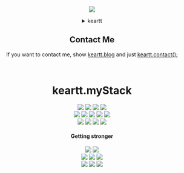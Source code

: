 
<div style="display: flex; align-items: center; justify-content: center;">
  <img src="https://img1.daumcdn.net/thumb/R1280x0/?scode=mtistory2&fname=https%3A%2F%2Fblog.kakaocdn.net%2Fdn%2FkBcVa%2FbtsBq3lN1ga%2FKGKVnsRtWeobvN3lDA1IbK%2Fimg.png" style="max-width: 50%;">

</div>



<p align="center">
<div align="center">
  <details>
    <summary align="center">keartt</summary>
    
  <div markdown="1" align="left">

```javascript
var keartt = {
    name: "SungHyunKang",
    email: "shalpha_2@naver.com",
    blog: "https://keartt.tistory.com/",
    myStack: "Scroll down and Show my Stack badge",
    init: async function () {
        await this.beStrong();
    },
    contact: function () {
        // "Scroll down and click on 'keartt.contact();' below."
    },
    beStrong: function () {
        const doSomethingOncePerDay = async function () {
            // study this.myStack;
        };
        const scheduleDailyExecution = async function () {
            const now = new Date();
            const millisecondsUntilNextDay = 24 * 60 * 60 * 1000 - (now - new Date(now).setHours(0, 0, 0, 0));
            await new Promise(resolve => setTimeout(resolve, millisecondsUntilNextDay));
            await doSomethingOncePerDay();
            await scheduleDailyExecution();
        };
        scheduleDailyExecution();
    }
};
```
 </div>
  </details>
</div>


<div align="center">

## Contact Me
If you want to contact me, show [keartt.blog](https://keartt.tistory.com/) and just [keartt.contact();](mailto:shalpha_2@naver.com)

</div>
<br>
<div align="center">

# keartt.myStack

</div>
<div align="center">
<div style="display:flex; flex-direction:column; align-items: center; justify-content: center;">
    <div>
        <img src="https://img.shields.io/badge/Spring-6DB33F?style=for-the-badge&logo=spring&logoColor=white">
        <img src="https://img.shields.io/badge/java-FF7800?style=for-the-badge&logo=java&logoColor=white">
        <img src="https://img.shields.io/badge/Spring Boot-6DB33F?style=for-the-badge&logo=Spring Boot&logoColor=white">
        <img src="https://img.shields.io/badge/nodejs-339933?style=for-the-badge&logo=node.js&logoColor=white"> 
    </div>
    <div>
        <img src="https://img.shields.io/badge/html5-E34F26?style=for-the-badge&logo=html5&logoColor=white"> 
        <img src="https://img.shields.io/badge/css-1572B6?style=for-the-badge&logo=css3&logoColor=white"> 
        <img src="https://img.shields.io/badge/js-F7DF1E?style=for-the-badge&logo=javascript&logoColor=black"> 
        <img src="https://img.shields.io/badge/jquery-0769AD?style=for-the-badge&logo=jquery">
        <img src="https://img.shields.io/badge/Openlayers-1F6B75?style=for-the-badge&logo=Openlayers">
    </div>
    <div>
        <img src="https://img.shields.io/badge/PostgreSQL-4169E1?style=for-the-badge&logo=postgresql&logoColor=white">
        <img src="https://img.shields.io/badge/linux-FCC624?style=for-the-badge&logo=linux&logoColor=black"> 
        <img src="https://img.shields.io/badge/apache tomcat-F8DC75?style=for-the-badge&logo=apachetomcat&logoColor=black">
        <img src="https://img.shields.io/badge/Amazon AWS-232F3E?style=for-the-badge&logo=amazon aws&logoColor=white"> 
    </div>
</div>
</div>
<div align="center">

#### Getting stronger

</div>
<div align="center">
<div style="display:flex; flex-direction:column; align-items: center; justify-content: center;">
  <div>
        <img src="https://img.shields.io/badge/three.js-000000?style=for-the-badge&logo=three.js&logoColor=white"> 
        <img src="https://img.shields.io/badge/Cesium-6CADDF?style=for-the-badge&logo=Cesium&logoColor=white"> 
  </div>
    <div> 
        <img src="https://img.shields.io/badge/react-61DAFB?style=for-the-badge&logo=react&logoColor=white"> 
        <img src="https://img.shields.io/badge/typescript-3178C6?style=for-the-badge&logo=typescript&logoColor=white"> 
        <img src="https://img.shields.io/badge/next.js-000000?style=for-the-badge&logo=next.js&logoColor=white"> 
    </div>
    <div>
        <img src="https://img.shields.io/badge/kotiln-7F52FF?style=for-the-badge&logo=kotlin&logoColor=white"> 
        <img src="https://img.shields.io/badge/docker-2496ED?style=for-the-badge&logo=docker&logoColor=white"> 
        <img src="https://img.shields.io/badge/mongodb-47A248?style=for-the-badge&logo=mongodb&logoColor=white">
    </div>
   <br>
</div>
</div>

